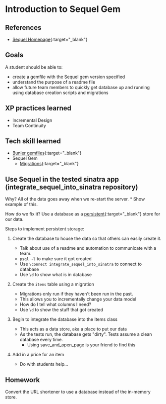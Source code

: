 # Introduction to Sequel Gem

## References

* [Sequel Homepage](http://sequel.jeremyevans.net/index.html){:target="_blank"}

## Goals
A student should be able to:

* create a gemfile with the Sequel gem version specified
* understand the purpose of a readme file
* allow future team members to quickly get database up and running using database creation scripts and migrations

## XP practices learned

* Incremental Design
* Team Continuity

## Tech skill learned

* [Bunler gemfiles](http://bundler.io/v1.3/gemfile.html){:target="_blank"}
* Sequel Gem
    * [Migrations](http://sequel.jeremyevans.net/rdoc/files/doc/migration_rdoc.html){:target="_blank"}


## Use Sequel in the tested sinatra app (integrate_sequel_into_sinatra repository)

Why? All of the data goes away when we re-start the server.
    * Show example of this.

How do we fix it? Use a database as a [persistent](http://en.wikipedia.org/wiki/Persistence_(computer_science)){:target="_blank"}
store for our data.

Steps to implement persistent storage:

1. Create the database to house the data so that others can easily create it.
    * Talk about use of a readme and automation to communicate with a team.
    * `psql -l` to make sure it got created
    * Use `\connect integrate_sequel_into_sinatra` to connect to database
    * Use `\d` to show what is in database

1. Create the `items` table using a migration
    * Migrations only run if they haven't been run in the past.
    * This allows you to incrementally change your data model
    * How do I tell what columns I need?
    * Use `\d` to show the stuff that got created

1. Begin to integrate the database into the Items class
    * This acts as a data store, aka a place to put our data
    * As the tests run, the database gets "dirty". Tests assume a clean database every time.
        * Using save_and_open_page is your friend to find this

1. Add in a price for an item
    * Do with students help...

## Homework

Convert the URL shortener to use a database instead of the in-memory store.